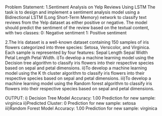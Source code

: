 Problem Statement:
1.Sentiment Analysis on Yelp Reviews Using LSTM
The task is to design and implement a sentiment analysis model using a Bidirectional LSTM (Long Short-Term Memory) network 
to classify text reviews from the Yelp dataset as either positive or negative. The model should predict the sentiment of the review based on the textual content, with two classes:
0: Negative sentiment
1: Positive sentiment

2.The Iris dataset is a well-known dataset containing 150 samples of iris flowers categorized into three species: Setosa, Versicolor, and Virginica. Each sample is represented by four features: Sepal Length Sepal Width Petal Length Petal Width. i)To develop a machine learning model using the Decision tree algorithm to classify iris flowers into their respective species based on sepal and petal dimensions. ii)To develop a machine learning model using the K th cluster algorithm to classify iris flowers into their respective species based on sepal and petal dimensions. iii)To develop a machine learning model using the Random forest algorithm to classify iris flowers into their respective species based on sepal and petal dimensions.

OUTPUT: i) Decision Tree Model Accuracy: 1.00 Prediction for new sample: virginica ii)Predicted Cluster: 0 Prediction for new sample: setosa iii)Random Forest Model Accuracy: 1.00 Prediction for new sample: virginica
